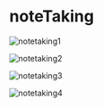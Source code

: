 # noteTaking

![notetaking1](https://user-images.githubusercontent.com/75390608/118642624-413ee700-b7e4-11eb-98d8-69110eab2c12.png)

![notetaking2](https://user-images.githubusercontent.com/75390608/118642627-41d77d80-b7e4-11eb-896b-8f34a1550f75.png)

![notetaking3](https://user-images.githubusercontent.com/75390608/118642619-400dba00-b7e4-11eb-98d8-97c19ce6d619.png)

![notetaking4](https://user-images.githubusercontent.com/75390608/118642629-41d77d80-b7e4-11eb-94da-74155bb8e836.png)

